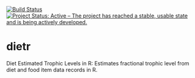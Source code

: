 [![Build Status](https://travis-ci.com/sborstein/tRophic.svg?token=VqqcU32f4yC66LByiKop&branch=master)](https://travis-ci.com/sborstein/dietr) [![Project Status: Active – The project has reached a stable, usable state and is being actively developed.](https://www.repostatus.org/badges/latest/active.svg)](https://www.repostatus.org/#active)

# dietr
Diet Estimated Trophic Levels in R: Estimates fractional trophic level from diet and food item data records in R.
